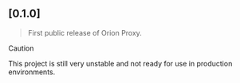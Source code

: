 ## [0.1.0]

> First public release of Orion Proxy.

>[!CAUTION]
This project is still very unstable and not ready for use in production environments. 